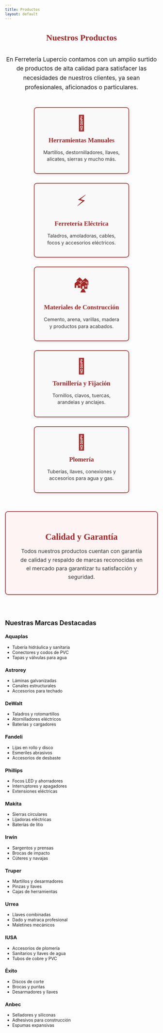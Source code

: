 ```yaml
---
title: Productos
layout: default
---
```

<link rel="stylesheet" href="/_layout/products.css" />

<h1 style="text-align: center; color: #a32626; font-family: 'Alfa Slab One', serif; margin-bottom: 40px;">
  Nuestros Productos
</h1>

<p style="text-align: center; max-width: 700px; margin: 0 auto 50px auto; font-size: 1.2rem; line-height: 1.6;">
  En Ferretería Lupercio contamos con un amplio surtido de productos de alta calidad para satisfacer las necesidades de nuestros clientes, ya sean profesionales, aficionados o particulares.
</p>

<div class="productos-container">

  <div class="categoria">
    <div class="icono">&#128295;</div> <!-- martillo -->
    <h2>Herramientas Manuales</h2>
    <p>Martillos, destornilladores, llaves, alicates, sierras y mucho más.</p>
  </div>

  <div class="categoria">
    <div class="icono">&#9889;</div> <!-- rayo -->
    <h2>Ferretería Eléctrica</h2>
    <p>Taladros, amoladoras, cables, focos y accesorios eléctricos.</p>
  </div>

  <div class="categoria">
    <div class="icono">&#127960;</div> <!-- construcción -->
    <h2>Materiales de Construcción</h2>
    <p>Cemento, arena, varillas, madera y productos para acabados.</p>
  </div>

  <div class="categoria">
    <div class="icono">&#128278;</div> <!-- tornillo -->
    <h2>Tornillería y Fijación</h2>
    <p>Tornillos, clavos, tuercas, arandelas y anclajes.</p>
  </div>

  <div class="categoria">
    <div class="icono">&#128705;</div> <!-- llave inglesa -->
    <h2>Plomería</h2>
    <p>Tuberías, llaves, conexiones y accesorios para agua y gas.</p>
  </div>

</div>

<div class="calidad">
  <h2>Calidad y Garantía</h2>
  <p>
    Todos nuestros productos cuentan con garantía de calidad y respaldo de marcas reconocidas en el mercado para garantizar tu satisfacción y seguridad.
  </p>
</div>

<style>
  .productos-container {
    display: flex;
    flex-wrap: wrap;
    justify-content: center;
    gap: 30px;
    max-width: 900px;
    margin: 0 auto 60px auto;
  }

  .categoria {
    background-color: #f9f9f9;
    border: 2px solid #a32626;
    border-radius: 10px;
    width: 260px;
    padding: 20px 25px;
    box-shadow: 3px 3px 8px rgba(0,0,0,0.1);
    text-align: center;
    transition: transform 0.3s ease;
  }

  .categoria:hover {
    transform: scale(1.05);
    box-shadow: 5px 5px 15px rgba(0,0,0,0.2);
  }

  .categoria h2 {
    color: #a32626;
    font-family: 'Alfa Slab One', serif;
    margin: 15px 0 10px 0;
  }

  .categoria p {
    font-size: 1rem;
    line-height: 1.4;
    color: #333;
  }

  .icono {
    font-size: 50px;
    color: #a32626;
  }

  .calidad {
    max-width: 700px;
    margin: 0 auto 80px auto;
    padding: 25px 40px;
    border: 2px solid #a32626;
    border-radius: 10px;
    background-color: #fff4f4;
    text-align: center;
  }

  .calidad h2 {
    font-family: 'Alfa Slab One', serif;
    color: #a32626;
    margin-bottom: 15px;
    font-size: 1.8rem;
  }

  .calidad p {
    font-size: 1.1rem;
    color: #333;
    line-height: 1.6;
  }

  /* Responsive */
  @media (max-width: 768px) {
    .productos-container {
      flex-direction: column;
      align-items: center;
    }

    .categoria {
      width: 90%;
    }

    .calidad {
      width: 90%;
      padding: 20px;
    }
  }
</style>

<h2>Nuestras Marcas Destacadas</h2>

<div class="marcas-grid">
  <div class="marca">
    <h3>Aquaplas</h3>
    <ul>
      <li>Tubería hidráulica y sanitaria</li>
      <li>Conectores y codos de PVC</li>
      <li>Tapas y válvulas para agua</li>
    </ul>
  </div>

  <div class="marca">
    <h3>Astrorey</h3>
    <ul>
      <li>Láminas galvanizadas</li>
      <li>Canales estructurales</li>
      <li>Accesorios para techado</li>
    </ul>
  </div>

  <div class="marca">
    <h3>DeWalt</h3>
    <ul>
      <li>Taladros y rotomartillos</li>
      <li>Atornilladores eléctricos</li>
      <li>Baterías y cargadores</li>
    </ul>
  </div>

  <div class="marca">
    <h3>Fandeli</h3>
    <ul>
      <li>Lijas en rollo y disco</li>
      <li>Esmeriles abrasivos</li>
      <li>Accesorios de desbaste</li>
    </ul>
  </div>

  <div class="marca">
    <h3>Phillips</h3>
    <ul>
      <li>Focos LED y ahorradores</li>
      <li>Interruptores y apagadores</li>
      <li>Extensiones eléctricas</li>
    </ul>
  </div>

  <div class="marca">
    <h3>Makita</h3>
    <ul>
      <li>Sierras circulares</li>
      <li>Lijadoras eléctricas</li>
      <li>Baterías de litio</li>
    </ul>
  </div>

  <div class="marca">
    <h3>Irwin</h3>
    <ul>
      <li>Sargentos y prensas</li>
      <li>Brocas de impacto</li>
      <li>Cúteres y navajas</li>
    </ul>
  </div>

  <div class="marca">
    <h3>Truper</h3>
    <ul>
      <li>Martillos y desarmadores</li>
      <li>Pinzas y llaves</li>
      <li>Cajas de herramientas</li>
    </ul>
  </div>

  <div class="marca">
    <h3>Urrea</h3>
    <ul>
      <li>Llaves combinadas</li>
      <li>Dado y matraca profesional</li>
      <li>Maletines mecánicos</li>
    </ul>
  </div>

  <div class="marca">
    <h3>IUSA</h3>
    <ul>
      <li>Accesorios de plomería</li>
      <li>Sanitarios y llaves de agua</li>
      <li>Tubos de cobre y PVC</li>
    </ul>
  </div>

  <div class="marca">
    <h3>Éxito</h3>
    <ul>
      <li>Discos de corte</li>
      <li>Brocas y puntas</li>
      <li>Desarmadores y llaves</li>
    </ul>
  </div>

  <div class="marca">
    <h3>Anbec</h3>
    <ul>
      <li>Selladores y siliconas</li>
      <li>Adhesivos para construcción</li>
      <li>Espumas expansivas</li>
    </ul>
  </div>
</div>

